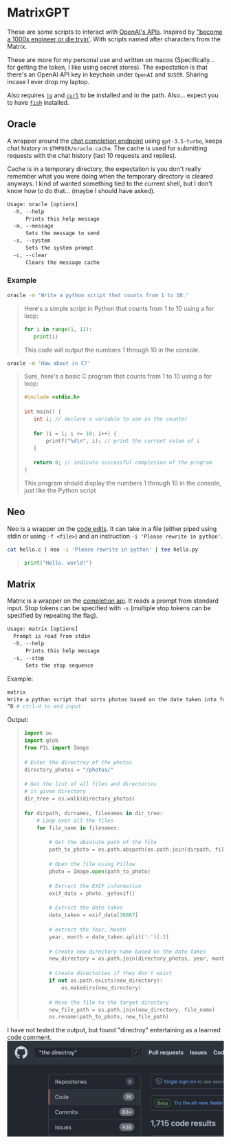 # MatrixGPT

These are some scripts to interact with [OpenAI's APIs](https://platform.openai.com/docs/api-reference). Inspired by ["become a 1000x engineer or die tryin'](https://kadekillary.work/posts/1000x-eng/). With scripts named after characters from the Matrix.

These are more for my personal use and written on macos (Specifically... for getting the token, I like using secret stores). The expectation is that there's an OpenAI API key in keychain under `OpenAI` and `$USER`. Sharing incase I ever drop my laptop.

Also requires [`jq`](https://stedolan.github.io/jq/) and [`curl`](https://curl.se/) to be installed and in the path. Also... expect you to have [`fish`](https://fishshell.com/) installed.

## Oracle

A wrapper around the [chat completion endpoint](https://platform.openai.com/docs/api-reference/chat) using `gpt-3.5-turbo`, keeps chat history in `$TMPDIR/oracle.cache`. The cache is used for submitting requests with the chat history (last 10 requests and replies).

Cache is in a temporary directory, the expectation is you don't really remember what you were doing when the temporary directory is cleared anyways. I kind of wanted something tied to the current shell, but I don't know how to do that... (maybe I should have asked).

```txt
Usage: oracle [options]
  -h, --help
      Prints this help message
  -m, --message
      Sets the message to send
  -s, --system
      Sets the system prompt
  -c, --clear
      Clears the message cache
```

### Example

```sh
oracle -m 'Write a python script that counts from 1 to 10.'
```

> Here's a simple script in Python that counts from 1 to 10 using a for loop:
>
> ```python
> for i in range(1, 11):
>    print(i)
> ```
>
> This code will output the numbers 1 through 10 in the console.

```sh
oracle -m 'How about in C?'
```

> Sure, here's a basic C program that counts from 1 to 10 using a for loop:
>
> ```c
> #include <stdio.h>
>
> int main() {
>    int i; // declare a variable to use as the counter
>
>    for (i = 1; i <= 10; i++) {
>        printf("%d\n", i); // print the current value of i
>    }
>
>    return 0; // indicate successful completion of the program
> }
> ```
>
> This program should display the numbers 1 through 10 in the console, just like the Python script

## Neo

Neo is a wrapper on the [code edits](https://platform.openai.com/docs/api-reference/edits). It can take in a file (either piped using stdin or using `-f <file>`) and an instruction `-i 'Please rewrite in python'`.

```sh
cat hello.c | neo -i 'Please rewrite in python' | tee hello.py
```

> ```python
> print("Hello, world!")
> ```

## Matrix

Matrix is a wrapper on the [completion api](https://platform.openai.com/docs/api-reference/completions). It reads a prompt from standard input. Stop tokens can be specified with `-s` (multiple stop tokens can be specified by repeating the flag).

```txt
Usage: matrix [options]
  Prompt is read from stdin
  -h, --help
      Prints this help message
  -s, --stop
      Sets the stop sequence
```

Example:

```sh
matrix
Write a python script that sorts photos based on the date taken into folders YYYY/MM using Pillow:
^D # ctrl-d to end input
```

Output:

> ```python
> import os
> import glob
> from PIL import Image
> 
> # Enter the directroy of the photos
> directory_photos = "/photos/"
> 
> # Get the list of all files and directories 
> # in given directory 
> dir_tree = os.walk(directory_photos) 
>   
> for dirpath, dirnames, filenames in dir_tree: 
>     # Loop over all the files 
>     for file_name in filenames: 
>         
>         # Get the absolute path of the file 
>         path_to_photo = os.path.abspath(os.path.join(dirpath, file_name)) 
>         
>         # Open the file using Pillow
>         photo = Image.open(path_to_photo)
> 
>         # Extract the EXIF information
>         exif_data = photo._getexif()
> 
>         # Extract the date taken
>         date_taken = exif_data[36867] 
>         
>         # extract the Year, Month
>         year, month = date_taken.split(':')[:2]
> 
>         # Create new directory name based on the date taken
>         new_directory = os.path.join(directory_photos, year, month)
> 
>         # Create directories if they don't exist
>         if not os.path.exists(new_directory):
>             os.makedirs(new_directory)
> 
>         # Move the file to the target directory
>         new_file_path = os.path.join(new_directory, file_name)
>         os.rename(path_to_photo, new_file_path)
> ```

I have not tested the output, but found "directroy" entertaining as a learned code comment.
![the directroy](./directroy.png)